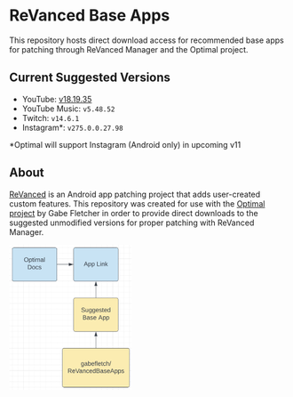 # ReVanced Base Apps

This repository hosts direct download access for recommended base apps for patching through ReVanced Manager and the Optimal project. 

## Current Suggested Versions
- YouTube: [v18.19.35](https://github.com/gabefletch/ReVanced-BaseApps/releases/download/YT-v18.19.35/com.google.android.youtube_18.19.35-1537727936_minAPI26.arm64-v8a.armeabi-v7a.x86.x86_64.nodpi._apkmirror.com.apk)
- YouTube Music: `v5.48.52`
- Twitch: `v14.6.1`
- Instagram*: `v275.0.0.27.98`

*Optimal will support Instagram (Android only) in upcoming v11

## About
[ReVanced](https://github.com/revanced) is an Android app patching project that adds user-created custom features. This repository was created for use with the [Optimal project](https://dub.sh/optimal) by Gabe Fletcher in order to provide direct downloads to the suggested unmodified versions for proper patching with ReVanced Manager. 

<img src="https://github.com/gabefletch/image-cdn/blob/main/IMG_3605.jpeg" width=220>
